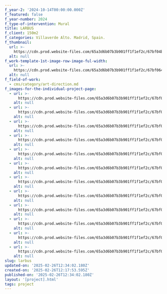 ```yaml
---
f_year-2: '2024-10-14T00:00:00.000Z'
f_featured: false
f_year-number: 2024
f_type-of-intervention: Mural
title: LARBUS
f_client: 150m2
f_categories: Villaverde Alto. Madrid, Spain.
f_thumbnail:
  url: >-
    https://cdn.prod.website-files.com/65a3d6b07b3b901ff1f1ef2c/67bf04bc782758087ad3f62a_FullSizeRender%20copy_MALTOCADA.jpg
  alt: null
f_work-template-1st-image-row-image-ful-width:
  url: >-
    https://cdn.prod.website-files.com/65a3d6b07b3b901ff1f1ef2c/67bf0642f02d354ab7b8ab1c_IMG_1773%20copy.jpg
  alt: null
f_field-of-work:
  - cms/category/art-direction.md
f_images-for-the-individual-project-page:
  - url: >-
      https://cdn.prod.website-files.com/65a3d6b07b3b901ff1f1ef2c/67bf0642e276e85372266f8a_IMG_1728%20copy.jpg
    alt: null
  - url: >-
      https://cdn.prod.website-files.com/65a3d6b07b3b901ff1f1ef2c/67bf064257a307b44290a179_IMG_1735%20copy.jpg
    alt: null
  - url: >-
      https://cdn.prod.website-files.com/65a3d6b07b3b901ff1f1ef2c/67bf0642b0c76d227a99603c_IMG_1736%20copy.jpg
    alt: null
  - url: >-
      https://cdn.prod.website-files.com/65a3d6b07b3b901ff1f1ef2c/67bf0644f02d354ab7b8af0b_IMG_1743%20copy.jpg
    alt: null
  - url: >-
      https://cdn.prod.website-files.com/65a3d6b07b3b901ff1f1ef2c/67bf06440dc8c5a8aa07c8e4_IMG_1744%20copy.jpg
    alt: null
  - url: >-
      https://cdn.prod.website-files.com/65a3d6b07b3b901ff1f1ef2c/67bf0642be658439ca1e7d5e_IMG_1749%20copy.jpg
    alt: null
  - url: >-
      https://cdn.prod.website-files.com/65a3d6b07b3b901ff1f1ef2c/67bf064210a946cd01d1c102_IMG_1751%20copy.jpg
    alt: null
  - url: >-
      https://cdn.prod.website-files.com/65a3d6b07b3b901ff1f1ef2c/67bf0642f02d354ab7b8ab1c_IMG_1773%20copy.jpg
    alt: null
  - url: >-
      https://cdn.prod.website-files.com/65a3d6b07b3b901ff1f1ef2c/67bf0644d8f151bcd4d6fa1a_IMG_1832.jpg
    alt: null
  - url: >-
      https://cdn.prod.website-files.com/65a3d6b07b3b901ff1f1ef2c/67bf06430dc8c5a8aa07c84a_IMG_1857.jpg
    alt: null
  - url: >-
      https://cdn.prod.website-files.com/65a3d6b07b3b901ff1f1ef2c/67bf0645be658439ca1e8192_IMG_1870.jpg
    alt: null
  - url: >-
      https://cdn.prod.website-files.com/65a3d6b07b3b901ff1f1ef2c/67bf0643f55590c1aabef361_IMG_1888%20copy.jpg
    alt: null
slug: larbus
updated-on: '2025-02-26T12:34:02.180Z'
created-on: '2025-02-26T12:17:53.595Z'
published-on: '2025-02-26T12:34:02.180Z'
layout: '[project].html'
tags: project
---
```



